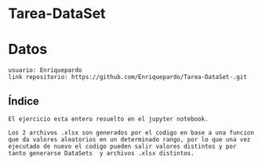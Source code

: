 # Tarea-DataSet

# Datos
    usuario: Enriquepardo
    link repositorio: https://github.com/Enriquepardo/Tarea-DataSet-.git

## Índice
    El ejercicio esta entero resuelto en el jupyter notebook.

    Los 2 archivos .xlsx son generados por el codigo en base a una funcion que da valores aleatorios en un determinado rango, por lo que una vez ejecutado de nuevo el codigo pueden salir valores distintos y por tanto generarse DataSets  y archivos .xlsx distintos.
